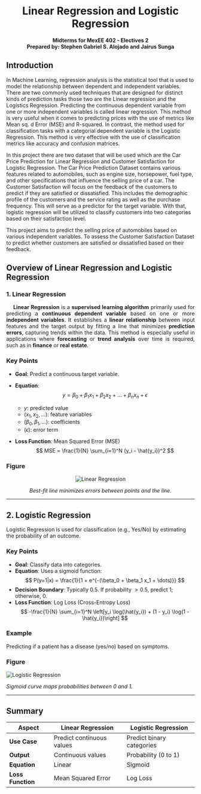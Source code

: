 <h1 align="center">Linear Regression and Logistic Regression</h1>
<p align="center"><b>Midterms for MexEE 402 - Electives 2
<br> Prepared by: Stephen Gabriel S. Alojado and Jairus Sunga</b></p>

## Introduction

In Machine Learning, regression analysis is the statistical tool that is used to model the relationship between dependent and independent variables. There are two commonly used techniques that are  designed for distinct kinds of prediction tasks those two are the Linear regression and the Logistics Regression. Predicting the continuous dependent variable from one or more independent variables is called linear regression. This method is very useful when it comes to predicting prices with the use of metrics like Mean sq. d Error (MSE) and R-squared.  In contrast, the method used for classification tasks with a categorial dependent variable is the Logistic Regression. This method is very effective with the use of classification metrics like accuracy and confusion matrices.

In this project there are two dataset that will be used which are the Car Price Prediction for Linear Regression and Customer Satisfaction for Logistic Regression. The Car Price Prediction Dataset contains various features related to automobiles, such as engine size, horsepower, fuel type, and other specifications that influence the selling price of a car. The Customer Satisfaction will focus on the feedback of the customers to predict if they are satisfied or dissatisfied. This includes the demographic profile of the customers and the service rating as well as the purchase frequency. This will serve as a predictor for the target variable. With that, logistic regression will be utilized to classify customers into two categories based on their satisfaction level.

This project aims to predict the selling price of automobiles based on various independent variables. To assess the Customer Satisfaction Dataset to predict whether customers are satisfied or dissatisfied based on their feedback.

## Overview of Linear Regression and Logistic Regression

### 1. Linear Regression

<div align="justify">

&nbsp;&nbsp;&nbsp;&nbsp;**Linear Regression** is a **supervised learning algorithm** primarily used for predicting a **continuous dependent variable** based on one or more **independent variables**. It establishes a **linear relationship** between input features and the target output by fitting a line that minimizes **prediction errors**, capturing trends within the data. This method is especially useful in applications where **forecasting** or **trend analysis** over time is required, such as in **finance** or **real estate**.

</div>


### Key Points
- **Goal**: Predict a continuous target variable.
- **Equation**:
$$ y = \beta_0 + \beta_1 x_1 + \beta_2 x_2 + \dots + \beta_n x_n + \epsilon $$

  - $y$: predicted value
  - $(x_1, x_2, \dots)$: feature variables
  - $(\beta_0, \beta_1, \dots)$: coefficients
  - $(\epsilon)$: error term

- **Loss Function**: Mean Squared Error (MSE)
  $$
  MSE = \frac{1}{N} \sum_{i=1}^N (y_i - \hat{y_i})^2
  $$


### Figure
<div align="center">
    <img src="https://upload.wikimedia.org/wikipedia/commons/3/3a/Linear_regression.svg" alt="Linear Regression" />
    <p><em>Best-fit line minimizes errors between points and the line.</em></p>
</div>

---

## 2. Logistic Regression
Logistic Regression is used for classification (e.g., Yes/No) by estimating the probability of an outcome.

### Key Points
- **Goal**: Classify data into categories.
- **Equation**: Uses a sigmoid function:
  $$
  P(y=1|x) = \frac{1}{1 + e^{-(\beta_0 + \beta_1 x_1 + \dots)}}
  $$
- **Decision Boundary**: Typically $0.5$. If probability $> 0.5$, predict 1; otherwise, $0$.
- **Loss Function**: Log Loss (Cross-Entropy Loss)
  $$
  -\frac{1}{N} \sum_{i=1}^N \left[y_i \log(\hat{y_i}) + (1 - y_i) \log(1 - \hat{y_i})\right]
  $$

### Example
Predicting if a patient has a disease (yes/no) based on symptoms.

### Figure
![Logistic Regression](https://upload.wikimedia.org/wikipedia/commons/thumb/8/88/Logistic-curve.svg/320px-Logistic-curve.svg.png)

*Sigmoid curve maps probabilities between 0 and 1.*

---

## Summary

<div align="center">

| Aspect               | Linear Regression                    | Logistic Regression                   |
|----------------------|--------------------------------------|---------------------------------------|
| **Use Case**         | Predict continuous values            | Predict binary categories             |
| **Output**           | Continuous values                    | Probability (0 to 1)                  |
| **Equation**         | Linear                               | Sigmoid                               |
| **Loss Function**    | Mean Squared Error                   | Log Loss                              |

</div>
